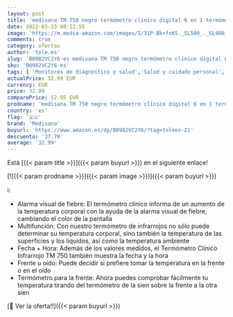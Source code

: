 ```yaml
---
layout: post
title: 'medisana TM 750 negro termómetro clínico digital 6 en 1 termómetro de oído para bebés  niños y adultos  termómetro de frente con alarma visual de fiebre y función de memoria'
date: 2022-03-23 08:12:55
image: 'https://m.media-amazon.com/images/I/31P-Bk+fxKS._SL500_._SL400_.jpg'
comments: true
category: ofertas
author: 'tole.es'
slug: 'B0982VC2Y6-es medisana TM 750 negro termómetro clínico digital 6 en 1...'
sku: 'B0982VC2Y6-es'
tags: [ 'Monitores de diagnóstico y salud','Salud y cuidado personal','Suministros y equipamiento médico','Termómetros de oído','Termómetros médicos','Termómetros y accesorios','bebés','medisana', ]
actualPrice: 32.99 EUR
currency: EUR
price: 32.99
comparePrice: 52.95 EUR
prodname: 'medisana TM 750 negro termómetro clínico digital 6 en 1 termómetro de oído para bebés  niños y adultos  termómetro de frente con alarma visual de fiebre y función de memoria'
country: 'es'
flag: '🇪🇸'
brand: 'Medisana'
buyurl: 'https://www.amazon.es/dp/B0982VC2Y6/?tag=tolees-21'
descuento: '37.70'
average: '32.99'
---
```


Está [{{< param title >}}]({{< param buyurl >}}) en el siguiente enlace!

[![{{< param prodname >}}]({{< param image >}})]({{< param buyurl >}})

ℹ️:

- Alarma visual de fiebre: El termómetro clínico informa de un aumento de la temperatura corporal con la ayuda de la alarma visual de fiebre, cambiando el color de la pantalla
- Multifunción: Con nuestro termómetro de infrarrojos no sólo puede determinar su temperatura corporal, sino también la temperatura de las superficies y los líquidos, así como la temperatura ambiente
- Fecha + Hora: Además de los valores medidos, el Termómetro Clínico Infrarrojo TM 750 también muestra la fecha y la hora
- Frente u oído: Puede decidir si prefiere tomar la temperatura en la frente o en el oído
- Termómetro para la frente: Ahora puedes comprobar fácilmente tu temperatura tirando del termómetro de la sien sobre la frente a la otra sien

[🛒 Ver la oferta!!]({{< param buyurl >}})
